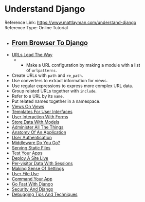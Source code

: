# Understand Django

Reference Link: https://www.mattlayman.com/understand-django
Reference Type: Online Tutorial

-  [From Browser To Django](https://www.mattlayman.com/understand-django/browser-to-django/)
	- 
-  [URLs Lead The Way](https://www.mattlayman.com/understand-django/urls-lead-way/)
	- - Make a URL configuration by making a module with a list of `urlpatterns`.
- Create URLs with `path` and `re_path`.
- Use converters to extract information for views.
- Use regular expressions to express more complex URL data.
- Group related URLs together with `include`.
- Refer to a URL by its `name`.
- Put related names together in a namespace.
-  [Views On Views](https://www.mattlayman.com/understand-django/views-on-views/)
-  [Templates For User Interfaces](https://www.mattlayman.com/understand-django/templates-user-interfaces/)
-   [User Interaction With Forms](https://www.mattlayman.com/understand-django/user-interaction-forms/)
-  [Store Data With Models](https://www.mattlayman.com/understand-django/store-data-with-models/)
-  [Administer All The Things](https://www.mattlayman.com/understand-django/administer-all-the-things/)
-  [Anatomy Of An Application](https://www.mattlayman.com/understand-django/anatomy-of-an-application/)
-  [User Authentication](https://www.mattlayman.com/understand-django/user-authentication/)
-  [Middleware Do You Go?](https://www.mattlayman.com/understand-django/middleware-do-you-go/)
-  [Serving Static Files](https://www.mattlayman.com/understand-django/serving-static-files/)
-  [Test Your Apps](https://www.mattlayman.com/understand-django/test-your-apps/)
-  [Deploy A Site Live](https://www.mattlayman.com/understand-django/deploy-site-live/)
-  [Per-visitor Data With Sessions](https://www.mattlayman.com/understand-django/sessions/)
-  [Making Sense Of Settings](https://www.mattlayman.com/understand-django/settings/)
-  [User File Use](https://www.mattlayman.com/understand-django/media-files/)
-  [Command Your App](https://www.mattlayman.com/understand-django/command-apps/)
-  [Go Fast With Django](https://www.mattlayman.com/understand-django/go-fast/)
-  [Security And Django](https://www.mattlayman.com/understand-django/secure-apps/)
-  [Debugging Tips And Techniques](https://www.mattlayman.com/understand-django/debugging-tips-techniques/)